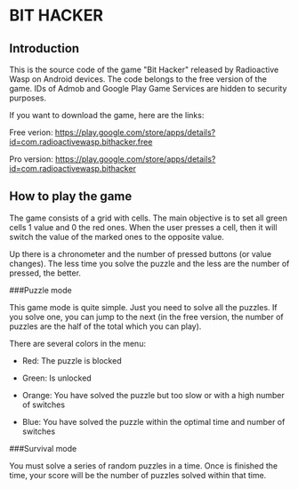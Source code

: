 BIT HACKER
==========

Introduction
------------

This is the source code of the game "Bit Hacker" released by Radioactive Wasp on Android devices. The
code belongs to the free version of the game. IDs of Admob and Google Play Game Services are hidden
to security purposes.

If you want to download the game, here are the links:

Free verion: https://play.google.com/store/apps/details?id=com.radioactivewasp.bithacker.free

Pro version: https://play.google.com/store/apps/details?id=com.radioactivewasp.bithacker

How to play the game
--------------------

The game consists of a grid with cells. The main objective is to set all green cells 1 value and 0 the
red ones. When the user presses a cell, then it will switch the value of the marked ones to the opposite
value.

Up there is a chronometer and the number of pressed buttons (or value changes). The less time you solve
the puzzle and the less are the number of pressed, the better.

###Puzzle mode

This game mode is quite simple. Just you need to solve all the puzzles. If you solve one, you can jump
to the next (in the free version, the number of puzzles are the half of the total which you can play).

There are several colors in the menu:

* Red: The puzzle is blocked

* Green: Is unlocked

* Orange: You have solved the puzzle but too slow or with a high number of switches

* Blue: You have solved the puzzle within the optimal time and number of switches

###Survival mode

You must solve a series of random puzzles in a time. Once is finished the time, your score will be
the number of puzzles solved within that time.